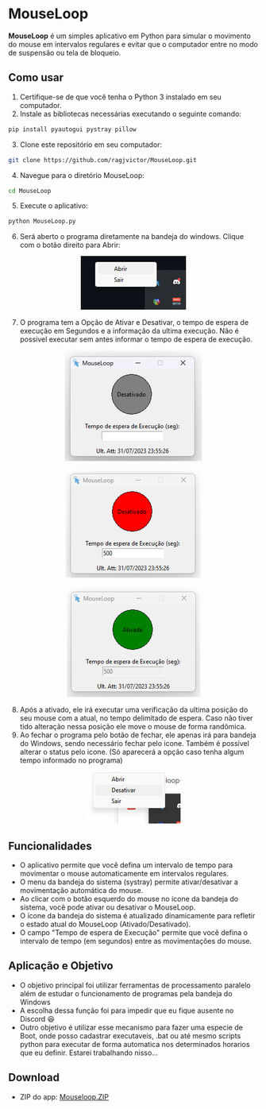 # MouseLoop

**MouseLoop** é um simples aplicativo em Python para simular o movimento do mouse em intervalos regulares e evitar que o computador entre no modo de suspensão ou tela de bloqueio.

## Como usar

1. Certifique-se de que você tenha o Python 3 instalado em seu computador.
2. Instale as bibliotecas necessárias executando o seguinte comando:

```bash
pip install pyautogui pystray pillow
```

3. Clone este repositório em seu computador:
```bash
git clone https://github.com/ragjvictor/MouseLoop.git
```

4. Navegue para o diretório MouseLoop:
```bash
cd MouseLoop
```

5. Execute o aplicativo:
```bash
python MouseLoop.py
```

6. Será aberto o programa diretamente na bandeja do windows. Clique com o botão direito para Abrir:
   
<p align="center">
  <img src="Images/mouseloop-readme-1.png" alt="Opções no icone da Bandeja">
</p>

7. O programa tem a Opção de Ativar e Desativar, o tempo de espera de execução em Segundos e a informação da ultima execução. Não é possivel executar sem antes informar o tempo de espera de execução.

<p align="center">
  <img src="Images/mouseloop-readme-2.png" alt="Programa na sua forma Inativa">
</p>

<p align="center">
  <img src="Images/mouseloop-readme-3.png" alt="Programa na sua forma Desativado">
</p>

<p align="center">
  <img src="Images/mouseloop-readme-4.png" alt="Programa na sua forma Ativado">
</p>

8. Após a ativado, ele irá executar uma verificação da ultima posição do seu mouse com a atual, no tempo delimitado de espera. Caso não tiver tido alteração nessa posição ele move o mouse de forma randômica.
9. Ao fechar o programa pelo botão de fechar, ele apenas irá para bandeja do Windows, sendo necessário fechar pelo icone. Também é possível alterar o status pelo icone. (Só aparecerá a opção caso tenha algum tempo informado no programa)
<p align="center">
  <img src="Images/mouseloop-readme-5.png" alt="Alteração de status pelo icone da Bandeja">
</p>

## Funcionalidades

- O aplicativo permite que você defina um intervalo de tempo para movimentar o mouse automaticamente em intervalos regulares.
- O menu da bandeja do sistema (systray) permite ativar/desativar a movimentação automática do mouse.
- Ao clicar com o botão esquerdo do mouse no ícone da bandeja do sistema, você pode ativar ou desativar o MouseLoop.
- O ícone da bandeja do sistema é atualizado dinamicamente para refletir o estado atual do MouseLoop (Ativado/Desativado).
- O campo "Tempo de espera de Execução" permite que você defina o intervalo de tempo (em segundos) entre as movimentações do mouse.

## Aplicação e Objetivo

- O objetivo principal foi utilizar ferramentas de processamento paralelo além de estudar o funcionamento de programas pela bandeja do Windows
- A escolha dessa função foi para impedir que eu fique ausente no Discord :laughing:
- Outro objetivo é utilizar esse mecanismo para fazer uma especie de Boot, onde posso cadastrar executaveis, .bat ou até mesmo scripts python para executar de forma automatica nos determinados horarios que eu definir. Estarei trabalhando nisso...

## Download
- ZIP do app: [Mouseloop.ZIP](https://drive.google.com/file/d/1f4z0CITY4cCO5px7NwQSnzzU6sGlgHfC/view?usp=sharing)
